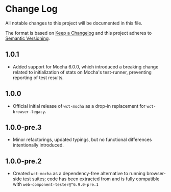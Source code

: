 # Change Log

All notable changes to this project will be documented in this file.

The format is based on [Keep a Changelog](http://keepachangelog.com/)
and this project adheres to [Semantic Versioning](http://semver.org/).

<!-- ## Unreleased -->
<!-- Add new, unreleased changes here. -->

## 1.0.1
* Added support for Mocha 6.0.0, which introduced a breaking change related to initialization of stats on Mocha's test-runner, preventing reporting of test results.

## 1.0.0
* Official initial release of `wct-mocha` as a drop-in replacement for `wct-browser-legacy`.

## 1.0.0-pre.3
* Minor refactorings, updated typings, but no functional differences intentionally introduced.

## 1.0.0-pre.2
* Created `wct-mocha` as a dependency-free alternative to running browser-side test suites; code has been extracted from and is fully compatible with `web-component-tester@^6.9.0-pre.1`
